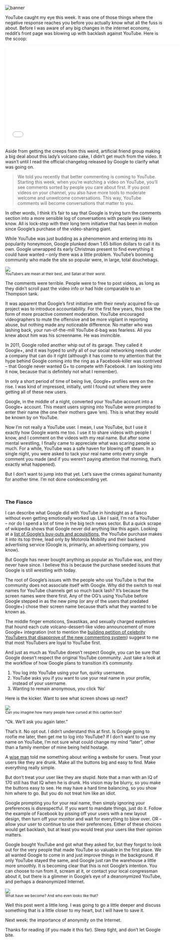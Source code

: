 <!--YouTube-->
<!--Thoughts on the direction of YouTube in Google's hands in the wake of the new comment system scandal.-->

![banner](/static/img/youtubebanner.jpg)

YouTube caught my eye this week.  It was one of those things where the negative response reaches you before you actually know what all the fuss is about.  Before I was aware of any big changes in the internet economy, reddit’s front page was blowing up with backlash against YouTube.  Here is the scoop:

<iframe width="560" height="315" src="//www.youtube.com/embed/bVGp8Z8Yb28" frameborder="0" allowfullscreen></iframe>

<br>

Aside from getting the creeps from this weird, artificial friend group making a big deal about this lady’s volcano cake, I didn’t get much from the video.  It wasn’t until I read the official changelog released by Google to clarify what was going on.

> We told you recently that better commenting is coming to YouTube. Starting this week, when you’re watching a video on YouTube, you’ll see comments sorted by people you care about first. If you post videos on your channel, you also have more tools to moderate welcome and unwelcome conversations. This way, YouTube comments will become conversations that matter to you.

In other words, I think it’s fair to say that Google is trying turn the comments section into a more sensible log of conversations with people you likely know.  All is lock-step with their long term initiative that has been in motion since Google’s purchase of the video-sharing giant.

While YouTube was just budding as a phenomenon and entering into its popularity honeymoon, Google plunked down 1.65 billion dollars to call it its own.  Google unwrapped its early Christmas present to find everything it could have wanted – only there was a little problem.  YouTube’s booming community who made the site so popular were, in large, total douchebags.

<div class="row">
    <div class="col-centered col-lg-6">
        <div class="thumbnail">
            <img src="/static/img/youtubecomments.jpg">
            <div class="caption">
                <small>YouTubers are mean at their best, and Satan at their worst.</small>
            </div>
        </div>
    </div>
</div>

The comments were terrible.  People were to free to post videos, as long as they didn’t scroll past the video info or had hide comparable to an Thompson tank.

It was apparent that Google’s first initiative with their newly acquired fix-up project was to introduce accountability.  For the first few years, this took the form of more proactive comment moderation.  YouTube encouraged videographers to mute the offensive and be more vigilant in reporting abuse, but nothing made any noticeable difference.  No matter who was lashing back, your run-of-the-mill YouTube d-bag was fearless.  All you knew about him was his screenname.  He was invincible.

In 2011, Google rolled another whip out of its garage.  They called it Google+, and it was hyped to unify all of our social networking needs under a company that can do it right (although it has come to my attention that the hype behind Google coming into the ring as a Facebook-killer was contrived – that Google never wanted G+ to compete with Facebook.  I am looking into it now, because that is definitely not what I remember).

In only a short period of time of being live, Google+ profiles were on the rise.  I was kind of impressed, initially, until I found out where they were getting all of these new users.

Google, in the middle of a night, converted your YouTube account into a Google+ account.  This meant users signing into YouTube were prompted to enter their name (the one their mothers gave ‘em).  This is what they would be known by on YouTube.

Now I’m not really a YouTube user.  I mean, I use YouTube, but I use it exactly how Google wants me too.  I use it to share videos with people I know, and I comment on the videos with my real name.  But after some mental wrestling, I finally came to appreciate what was scaring people so much.  For a while, YouTube was a safe haven for blowing off steam.  In a single night, you were asked to tack your real name onto every single comment you made (and if you weren’t paying attention that morning, that’s exactly what happened).

But I don’t want to jump into that yet.  Let’s save the crimes against humanity for another time.  I’m not done condescending  yet.

<br>

### The Fiasco
I can describe what Google did with YouTube in hindsight as a fiasco without even getting emotionally worked up.  Like I said, I’m not a YouTuber – nor do I spend a lot of time in the big tech news sector.  But a quick scrape of wikipedia shows that Google never did anything like this again.  Looking at a [list of Google’s buy-outs and acquisitions](http://en.wikipedia.org/wiki/List_of_mergers_and_acquisitions_by_Google), the YouTube purchase makes it into its top three, lead only by Motorola Mobility and their backend advertising service (Google is, primarily, an advertising company, you know).

But Google has never bought anything as popular as YouTube was, and they never have since.  I believe this is because the purchase seeded issues that Google is still wrestling with today.

The root of Google’s issues with the people who use YouTube is that the community does not associate itself with Google.  Why did the switch to real names for YouTube channels get so much back lash?  It’s because the screen names were there first.  Any of the OG’s using YouTube before Google stepped in as the new pimp (or any of the users that predated Google+) chose their screen name because that’s what they wanted to be known as.

The middle finger emoticons, Swastikas, and sexually charged expletives that hound each cute volcano-dessert-like video announcement of more Google+ integration (not to mention the [building petition of celebrity YouTubers that disapprove of the new commenting system](http://www.reddit.com/r/youtube/comments/1qbg5i/list_of_wellknown_youtubers_who_have_publicly/)) suggest to me that most YouTubers are loyal to YouTube first.

And just as much as YouTube doesn’t respect Google, you can be sure that Google doesn’t respect the original YouTube community.  Just take a look at the workflow of how Google plans to transition it’s community.

1. You log into YouTube using your fun, quirky username.
2. YouTube asks you if you want to use your real name in your profile, instead of your username.
3. Wanting to remain anonymous, you click ‘No’

Here is the kicker.  Want to see what screen shows up next?

<div class="row">
    <div class="col-centered col-lg-6">
        <div class="thumbnail">
            <img src="/static/img/youtubemessage.jpg">
            <div class="caption">
                <small>Can you imagine how many people have cursed at this caption box?</small>
            </div>
        </div>
    </div>
</div>

“Ok.  We’ll ask you again later.”

That’s it.  No opt out.  I didn’t understand this at first.  Is Google going to roofie me later, then get me to log into YouTube?  If I don’t want to use my name on YouTube, I’m not sure what could change my mind “later”, other than a family member of mine being held hostage.

A [wise man](http://www.youtube.com/watch?v=r2CbbBLVaPk) told me something  about writing a website for  users.  Treat your users like they are drunk.  Make all the buttons big and easy to find.  Make everything really simple.

But don’t treat your user like they are stupid.  Note that a man with an IQ of 170 still has that IQ when he is drunk.  His vision may be blurry, so you make the buttons easy to see.  He may have a hard time balancing, so you show him where to go.  But you do not treat him like an idiot.

Google prompting you for your real name, then simply ignoring your preferences is disrespectful.  If you want to mandate things, just do it.  Follow the example of Facebook by pissing off your users with a new layout design, then turn off your monitor and wait for everything to blow over.  OR – allow your user to continue to use their preferences.  Either of these choices would get backlash, but at least you would treat your users like their opinion matters.

Google bought YouTube and got what they asked for, but they forgot to look out for the very people that made YouTube so valuable in the first place.  We all wanted Google to come in and just improve things in the background.  If only YouTube stayed the same, and Google just ran the warehouse a little more smoothly.  It is becoming clear that this is not Google’s intention.  You can choose to run from it, scream at it, or contact your local congressman about it, but there is a glimmer in Google’s eye of a deanonymized YouTube, and perhaps a deanonymized Internet.

<div class="row">
    <div class="col-centered col-lg-6">
        <div class="thumbnail">
            <img src="/static/img/thenandnow.jpg">
            <div class="caption">
                <small>What have we become? And who even looks like that?</small>
            </div>
        </div>
    </div>
</div>

Well this post went a little long.  I was going to go a little deeper and discuss something that is a little closer to my heart, but I will have to save it.

Next week: the importance of anonymity on the Internet.

Thanks for reading (if you made it this far).  Sleep tight, and don’t let Google bite.